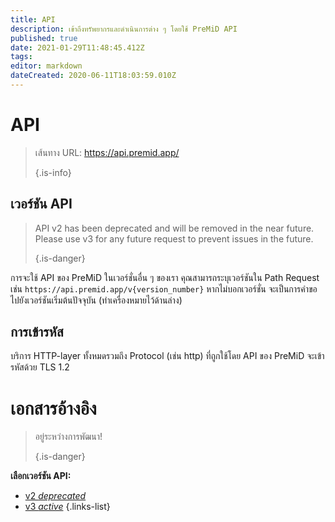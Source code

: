 ```yaml
---
title: API
description: เข้าถึงทรัพยากรและดำเนินการต่าง ๆ โดยใช้ PreMiD API
published: true
date: 2021-01-29T11:48:45.412Z
tags:
editor: markdown
dateCreated: 2020-06-11T18:03:59.010Z
---
```


# API

> เส้นทาง URL: https://api.premid.app/ 
> 
> {.is-info}

## เวอร์ชัน API
> API v2 has been deprecated and will be removed in the near future. Please use v3 for any future request to prevent issues in the future. 
> 
> {.is-danger}

การจะใช้ API ของ PreMiD ในเวอร์ชั่นอื่น ๆ ของเรา คุณสามารถระบุเวอร์ชันใน Path Request เช่น `https://api.premid.app/v{version_number}` หากไม่บอกเวอร์ชั่น จะเป็นการคำขอไปยังเวอร์ชันเริ่มต้นปัจจุบัน (ทําเครื่องหมายไว้ด้านล่าง)

## การเข้ารหัส

บริการ HTTP-layer ทั้งหมดรวมถึง Protocol (เช่น http) ที่ถูกใช้โดย API ของ PreMiD จะเข้ารหัสด้วย TLS 1.2

# เอกสารอ้างอิง
> อยู่ระหว่างการพัฒนา! 
> 
> {.is-danger}

**เลือกเวอร์ชัน API:**
- [v2 *deprecated*](/dev/api/v2)
- [v3 *active*](/dev/api/v3)
{.links-list}